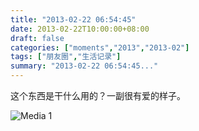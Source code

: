 ```yaml
---
title: "2013-02-22 06:54:45"
date: 2013-02-22T10:00:00+08:00
draft: false
categories: ["moments","2013","2013-02"]
tags: ["朋友圈","生活记录"]
summary: "2013-02-22 06:54:45..."
---
```


这个东西是干什么用的？一副很有爱的样子。

![Media 1](/Moments/photos/2013-02-22/201302220654450.jpg)

